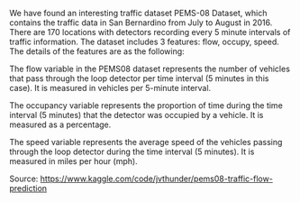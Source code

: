 We have found an interesting traffic dataset PEMS-08 Dataset, which contains the traffic data in San Bernardino from July to August in 2016. There are 170 locations with detectors recording every 5 minute intervals of traffic information. The dataset includes 3 features: flow, occupy, speed. The details of the features are as the following:

The flow variable in the PEMS08 dataset represents the number of vehicles that pass through the loop detector per time interval (5 minutes in this case). It is measured in vehicles per 5-minute interval.

The occupancy variable represents the proportion of time during the time interval (5 minutes) that the detector was occupied by a vehicle. It is measured as a percentage.

The speed variable represents the average speed of the vehicles passing through the loop detector during the time interval (5 minutes). It is measured in miles per hour (mph).

Source: https://www.kaggle.com/code/jvthunder/pems08-traffic-flow-prediction
